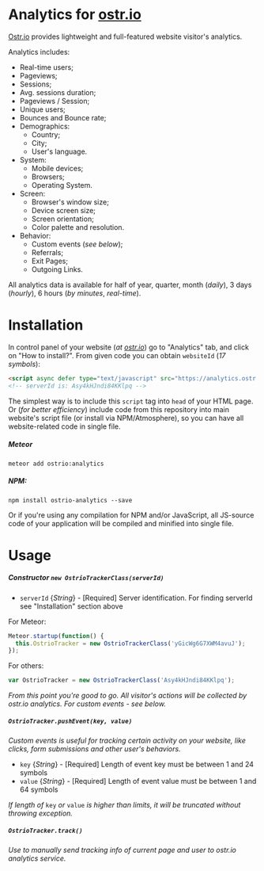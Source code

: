Analytics for [ostr.io](https://ostr.io)
=======

[Ostr.io](https://ostr.io) provides lightweight and full-featured website visitor's analytics.

Analytics includes:
  - Real-time users;
  - Pageviews;
  - Sessions;
  - Avg. sessions duration;
  - Pageviews / Session;
  - Unique users;
  - Bounces and Bounce rate;
  - Demographics:
    - Country;
    - City;
    - User's language.
  - System:
    - Mobile devices;
    - Browsers;
    - Operating System.
  - Screen:
    - Browser's window size;
    - Device screen size;
    - Screen orientation;
    - Color palette and resolution.
  - Behavior:
    - Custom events (*see below*);
    - Referrals;
    - Exit Pages;
    - Outgoing Links.

All analytics data is available for half of year, quarter, month (*daily*), 3 days (*hourly*), 6 hours (*by minutes*, *real-time*).

Installation
=======
In control panel of your website (*at [ostr.io](https://ostr.io/en/account/servers)*) go to "Analytics" tab, and click on "How to install?". From given code you can obtain `websiteId` (*17 symbols*):
```html
<script async defer type="text/javascript" src="https://analytics.ostr.io/Asy4kHJndi84KKlpq.js"></script>
<!-- serverId is: Asy4kHJndi84KKlpq -->
```

The simplest way is to include this `script` tag into `head` of your HTML page. Or (*for better efficiency*) include code from this repository into main website's script file (or install via NPM/Atmosphere), so you can have all website-related code in single file.

##### Meteor
```shell
meteor add ostrio:analytics
```

##### NPM:
```shell
npm install ostrio-analytics --save
```

Or if you're using any compilation for NPM and/or JavaScript, all JS-source code of your application will be compiled and minified into single file.

Usage
=======

##### Constructor `new OstrioTrackerClass(serverId)`
 - `serverId` {*String*} - [Required] Server identification. For finding serverId see "Installation" section above

For Meteor:
```js
Meteor.startup(function() {
  this.OstrioTracker = new OstrioTrackerClass('yGicWg6G7XWM4avuJ');
});
```

For others:
```js
var OstrioTracker = new OstrioTrackerClass('Asy4kHJndi84KKlpq');
```

*From this point you're good to go. All visitor's actions will be collected by ostr.io analytics. For custom events - see below.*


##### `OstrioTracker.pushEvent(key, value)`
*Custom events is useful for tracking certain activity on your website, like clicks, form submissions and other user's behaviors.*

 - `key` {*String*} - [Required] Length of event key must be between 1 and 24 symbols
 - `value` {*String*} - [Required] Length of event value must be between 1 and 64 symbols

*If length of* `key` *or* `value` *is higher than limits, it will be truncated without throwing exception.*


##### `OstrioTracker.track()`
*Use to manually send tracking info of current page and user to ostr.io analytics service.*


